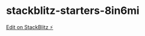 # stackblitz-starters-8in6mi

[Edit on StackBlitz ⚡️](https://stackblitz.com/edit/stackblitz-starters-8in6mi)